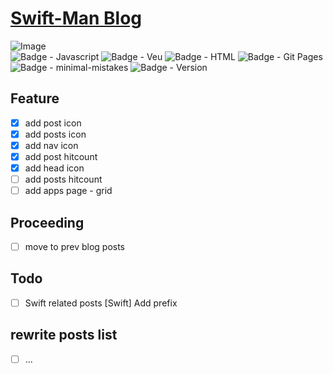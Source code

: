 # [Swift-Man Blog](https://swift-man.github.io/)
![Image](https://drive.google.com/uc?export=view&id=19RK0KgRBnPW8hDSGbVfOhUlrmrBusR8t)  
![Badge - Javascript](https://img.shields.io/badge/javascript-white.svg?style=flat-square&logo=JavaScript)
![Badge - Veu](https://img.shields.io/badge/Vue.js-1867C0.svg?style=flat-square&logo=Vue.js)
![Badge - HTML](https://img.shields.io/badge/HTML-13324B.svg?style=flat-square&logo=HTML5)
![Badge - Git Pages](https://img.shields.io/badge/GitPages-black?style=flat-square&logo=GitHub)
![Badge - minimal-mistakes](https://img.shields.io/badge/MinimalMistakes-FF6384?style=flat-square)
![Badge - Version](https://img.shields.io/badge/Version-0.0.1-1177AA?style=flat-square)

## Feature
- [x] add post icon
- [x] add posts icon
- [x] add nav icon
- [x] add post hitcount
- [x] add head icon
- [ ] add posts hitcount
- [ ] add apps page - grid

## Proceeding
- [ ] move to prev blog posts 

## Todo
- [ ] Swift related posts [Swift] Add prefix

## rewrite posts list
- [ ] ...
